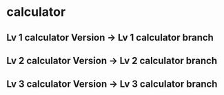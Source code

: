 # calculator

## Lv 1 calculator Version -> Lv 1 calculator branch
## Lv 2 calculator Version -> Lv 2 calculator branch
## Lv 3 calculator Version -> Lv 3 calculator branch
